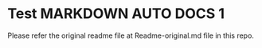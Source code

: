 # Test MARKDOWN AUTO DOCS 1

<!-- MARKDOWN-AUTO-DOCS:START (CODE:src=./file1.js) -->
<!-- MARKDOWN-AUTO-DOCS:END -->

Please refer the original readme file at Readme-original.md file in this repo.
